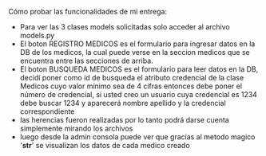 Cómo probar las funcionalidades de mi entrega:
* Para ver las 3 clases models solicitadas solo acceder al archivo models.py 
* El boton REGISTRO MEDICOS es el formulario para ingresar datos en la DB de los medicos, la cual puede verse en la seccion medicos que se encuentra entre las secciones de arriba.
* El boton BUSQUEDA MEDICOS es el formulario para leer datos en la DB, decidí poner como id de busqueda el atributo credencial de la clase Medicos cuyo valor mínimo sea de 4 cifras entonces debe poner el número de credencial, si usted creo un usuario cuya credencial es 1234 debe buscar 1234 y aparecerá nombre apellido y la credencial correspondiente
* las herencias fueron realizadas por lo tanto podrá darse cuenta simplemente mirando los archivos 
* luego desde la admin consola puede ver que gracias al metodo magico '__str__' se visualizan los datos de cada medico creado